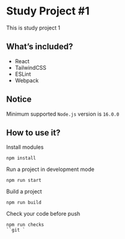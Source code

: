 # Study Project #1

This is study project 1

## What’s included?

- React
- TailwindCSS
- ESLint
- Webpack

## Notice

Minimum supported `Node.js` version is `16.0.0`

## How to use it?

Install modules

```
npm install
```

Run a project in development mode

```
npm run start
```

Build a project

```
npm run build
```

Check your code before push

```
npm run checks
``git `
